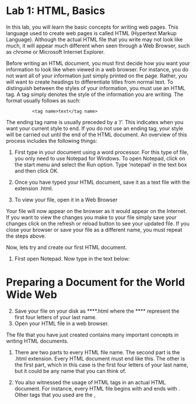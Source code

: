 # Lab 1:  HTML, Basics

In this lab, you will learn the basic concepts for writing web pages.  This language used to create web pages is called HTML (Hypertext Markup Language).  Although the actual HTML file that you write may not look like much, it will appear much different when seen through a Web Browser, such as chrome or Microsoft Internet Explorer.

Before writing an HTML document, you must first decide how you want your information to look like when viewed in a web browser.  For instance, you do not want all of your information just simply printed on the page.  Rather, you will want to create headings to differentiate titles from normal text.  To distinguish between the styles of your information, you must use an HTML tag.  A tag simply denotes the style of the information you are writing.  The format usually follows as such:

              <tag name>text</tag name>

The ending tag name is usually preceded by a ‘/’.  This indicates when you want your current style to end.  If you do not use an ending tag, your style will be carried out until the end of the HTML document.  An overview of this process includes the following things:

1.	First type in your document using a word processor.  For this type of file, you only need to use Notepad for Windows.  To open Notepad, click on the start menu and select the Run option.  Type ‘notepad’ in the text box and then click OK.

2.	Once you have typed your HTML document, save it as a text file with the extension .html.

3.	To view your file, open it in a Web Browser 

Your file will now appear on the browser as it would appear on the Internet.  If you want to view the changes you make to your file simply save your changes click on the refresh or reload button to see your updated file.  If you close your browser or save your file as a different name, you must repeat the steps above.  

 

Now, lets try and create our first HTML document.

1.	First open Notepad.  Now type in the text below:
<HTML><HEAD>
	<TITLE>
	Preparing a Document for the World Wide Web
	</TITLE>
	</HEAD>
	<BODY>
<H1>Preparing a Document for the World Wide Web</H1>
</BODY></HTML>

2.	Save your file on your disk as ****.html where the **** represent the first four letters of your last name.
3.	Open your HTML file in a web browser.

The file that you have just created contains many important concepts in writing HTML documents.

1.	There are two parts to every HTML file name.  The second part is the .html extension.  Every HTML document must end like this.  The other is the first part, which in this case is the first four letters of your last name, but it could be any name that you can think of.  

2.	You also witnessed the usage of HTML tags in an actual HTML document.  For instance, every HTML file begins with <HTML> and ends with </HTML>.  Other tags that you used are the <HEAD>, <TITLE>, <BODY>, and <H1> tags.  The area inside the HEAD tags contains the Title and other information.  The title is not included in the document’s text, rather it appears in the browser window.  The title should be descriptive of your document due to the fact that many Internet Searches use the title in their document searches.

The BODY segment of your file contains the text and other information that you want displayed on the browser screen.  Headings are included in the BODY segment.  In HTML, there are six levels of headings.  They are numbered H1 through H6.  They are used just as H1 was in your first HTML document.  Heading H1 is the most important while H6 is the least important.  Headings usually appear larger and bolder than regular text when viewed on a web browser.  However, headings can appear differently on different computers since users have the ability to change how headings appear on their individual computers.

Also, when using headings, always use a more important heading before a less important heading (H2 before H3).  Headings are automatically followed by a blank line.

Another very important feature in HTML is the paragraph tag, <p>.  To mark a paragraph in HTML, use the <p> tag.  This tag is an exception in HTML.  While most other tags require an end tag, the paragraph tag does not.

With the introduction of the paragraph tag, we now must deal with the problem of multiple spaces, and blank lines in the text file.

1.	The paragraph tag indicates breaks between paragraphs by inserting a blank line between the text before and after the paragraph tag.  
2.	Blank lines included in your text file are ignored when viewed on a browser.
3.	Multiple spaces in your text file are replaced by a single space.
4.	Even if your text file uses word wrapping, it will not affect its appearance on the browser.

Now lets modify our HTML document to try out the new concepts.
We want to edit the current HTML document so open your ****.html file:
1.	Insert the following including all blank lines and extra spaces between the </H1> and </BODY> tags:

Writing HTML documents takes some planning,
But the results are worthwhile.

Try to keep your Web documents simple and
short—not more than a           few screens
each.  You can link lots of information
together, so don’t worry about not being able
to cover everything you want to say in a few
screens. <p>
When you plan your document, remember that
   Readers can jump       into it from
Anywhere.  For this reason, try not to use
Phrases             like “as we said earlier.”
Readers might not 
have been there earlier! <p>

Following are some HTML features to help you
        Convey your message.
This document prepared by (put your name here).

2.	Save your file.
3.	View your file in a browser
4.	Print both the text file and the file as viewed by a web browser.
 
 

Other interesting features in HTML are line breaks and lists.  A line break can be used when you want to include short lines of text without extra blank lines.  The tag for line break is <br>.  Like the paragraph tag, the line break tag does not have an end tag.

For example:
   Dr. Schmidlap <br>
   123 Loveless Street <br>
   Wilmington, DE 19806 <p>

Produces:
   Dr. Schmidlap
   123 Loveless Street
   Wilmington, DE 19806

Lists are a great way for displaying information in a clear an organized fashion on the Web.  The most common HTML lists are: ordered lists, unordered lists, and definition lists.
There are a few things that you should know before using lists:
1.	Lists can be nested.  That is, you can have a list inside of a list.
2.	Lists can contain many paragraphs, separated by the <p> tag.
3.	Lists create their own blank lines before and after their location.  Therefore, you do not have put insert your own blank lines.
4.	Individual list elements do not need an end tag.

The ordered list displays the information in the list in a numerical fashion.  
For instance:
	<ol>
		<li>List item 1
		<li>List item 2
		<li>List item 3
	</ol>

Produces:
1.	List item 1
2.	List item 2
3.	List item 3

The unordered list follows the same syntax as the ordered list.  The only difference in the two is that the unordered list uses bullets instead of numbers to mark each list item.  The tag for an unordered list is <ul> and the end tag is </ul>.

Definition lists are a slightly different from the ordered and unordered lists.  They have three tags, one to start the list, one to identify the definition term and one to identify the definition (<dl>, <dt>, <dd>).  For example:

	<dl>
		<dt>Definition term
			<dd>Definition
		<dt>Definition term
			<dd>Definition
	</dl>

Produces:
	Definition term
		Definition
	Definition term
		Definition

Next we will use our knowledge of lists in our HTML document.
1.	Open your ****.html file and insert the following just above the BODY end tag (</BODY>).

<H2>Design aids for HTML</H2>
<ol>
	<li>Formatting tags
	<li>Style tags
</ol>

2.	Save your file and view it on the browser.
3.	Print both the text file and the file as viewed in the browser.

It is important to have variety in your HTML document.  An easy way to make your text look better is to change the style of the text.  Four easy ways for modifying the style of the text is to use bold, underline, italics and typewriter.  These use the tags <b>, <u>, <i> and <tt> respectively with their proper end tags (</b>, </u>, </i>, </tt>).

These different styles can be nested.  This means that you could combine italics and underline to create a line of text which was both underlined and italicized.  

Now modify your HTML document to apply the new styles.
1.	Open your file
2.	After the “<li>Formatting tags” line, insert the following:
<ul>
	<li>Heading tags
	<li>Paragraph tags
	<li>Line breaks
</ul>

3.	After “Style tags” insert
<ul>
	<li><b>Bold text</b>
	<li><i>Italic text</i>
	<li><u>Underlined text</u>
	<li><tt>Typewriter text</tt>
</ul>

4.	Save your file and view it in the browser
5.	Print both your text file and the file as viewed in the browser

Finally you will need to take all the concepts that you have learned and create your own HTML document.  Create a class schedule real or imagined that includes at least 6 items, uses more than one heading, an itemized list and formatting of bold and italics in some way.  It should have your name, date, and section number as the title and first heading. Save this file as Schedule.html.
Print this file out both as text and as seen in the browser. Hand in all of your printouts from the lab and the above exercise.
